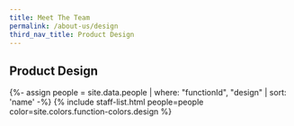 ```yaml
---
title: Meet The Team
permalink: /about-us/design
third_nav_title: Product Design
---
```


## **Product Design**

{%- assign people = site.data.people | where: "functionId", "design" | sort: 'name' -%}
{% include staff-list.html people=people color=site.colors.function-colors.design %}
